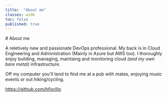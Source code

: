 ```yaml
---
title:  "About me"
classes: wide
toc: false 
published: true
---
```


# About me

A reletively new and passionate DevOps professional. My back is in Cloud Engineering and Administration (Mainly in Azure but AWS too). I thoroughly enjoy building, managing, maintaing and monitoring cloud _(and my own bare metal)_ infrastructure.

Off my computer you'll tend to find me at a pub with mates, enjoying music events or out hiking/cycling.

https://github.com/hfiorillo
